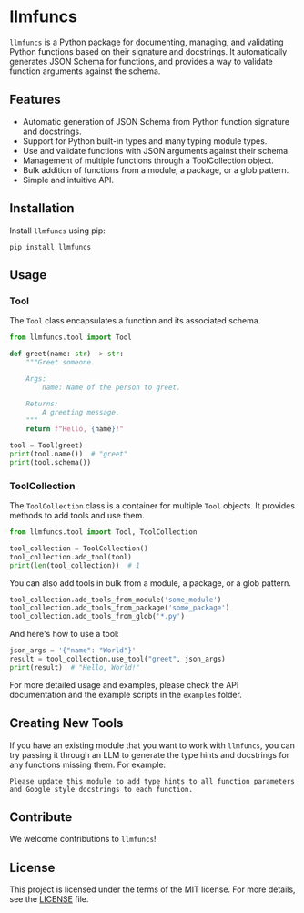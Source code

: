 # llmfuncs

`llmfuncs` is a Python package for documenting, managing, and validating Python functions based on their signature and docstrings. It automatically generates JSON Schema for functions, and provides a way to validate function arguments against the schema.

## Features

- Automatic generation of JSON Schema from Python function signature and docstrings.
- Support for Python built-in types and many typing module types.
- Use and validate functions with JSON arguments against their schema.
- Management of multiple functions through a ToolCollection object.
- Bulk addition of functions from a module, a package, or a glob pattern.
- Simple and intuitive API.

## Installation

Install `llmfuncs` using pip:

```shell
pip install llmfuncs
```

## Usage

### Tool

The `Tool` class encapsulates a function and its associated schema.

```python
from llmfuncs.tool import Tool

def greet(name: str) -> str:
    """Greet someone.

    Args:
        name: Name of the person to greet.

    Returns:
        A greeting message.
    """
    return f"Hello, {name}!"

tool = Tool(greet)
print(tool.name())  # "greet"
print(tool.schema())
```

### ToolCollection

The `ToolCollection` class is a container for multiple `Tool` objects. It provides methods to add tools and use them.

```python
from llmfuncs.tool import Tool, ToolCollection

tool_collection = ToolCollection()
tool_collection.add_tool(tool)
print(len(tool_collection))  # 1
```

You can also add tools in bulk from a module, a package, or a glob pattern.

```python
tool_collection.add_tools_from_module('some_module')
tool_collection.add_tools_from_package('some_package')
tool_collection.add_tools_from_glob('*.py')
```

And here's how to use a tool:

```python
json_args = '{"name": "World"}'
result = tool_collection.use_tool("greet", json_args)
print(result)  # "Hello, World!"
```

For more detailed usage and examples, please check the API documentation and the example scripts in the `examples` folder.

## Creating New Tools

If you have an existing module that you want to work with `llmfuncs`, you can try passing it through an LLM
to generate the type hints and docstrings for any functions missing them. For example:
```
Please update this module to add type hints to all function parameters and Google style docstrings to each function.
```

## Contribute

We welcome contributions to `llmfuncs`!

## License

This project is licensed under the terms of the MIT license. For more details, see the [LICENSE](LICENSE) file.
